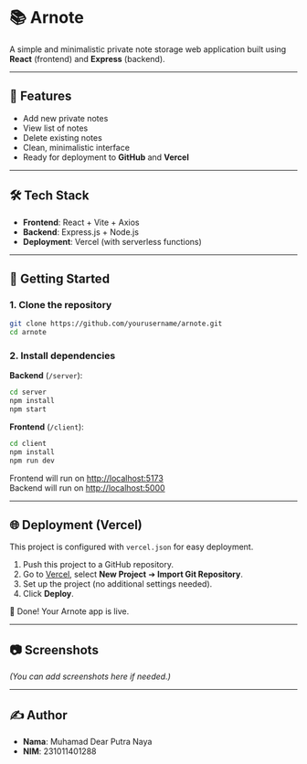 
# 📚 Arnote

A simple and minimalistic private note storage web application built using **React** (frontend) and **Express** (backend).

---

## 📌 Features
- Add new private notes
- View list of notes
- Delete existing notes
- Clean, minimalistic interface
- Ready for deployment to **GitHub** and **Vercel**

---

## 🛠️ Tech Stack
- **Frontend**: React + Vite + Axios
- **Backend**: Express.js + Node.js
- **Deployment**: Vercel (with serverless functions)

---

## 🚀 Getting Started

### 1. Clone the repository
```bash
git clone https://github.com/yourusername/arnote.git
cd arnote
```

### 2. Install dependencies

**Backend** (`/server`):
```bash
cd server
npm install
npm start
```

**Frontend** (`/client`):
```bash
cd client
npm install
npm run dev
```

Frontend will run on [http://localhost:5173](http://localhost:5173)  
Backend will run on [http://localhost:5000](http://localhost:5000)

---

## 🌐 Deployment (Vercel)

This project is configured with `vercel.json` for easy deployment.

1. Push this project to a GitHub repository.
2. Go to [Vercel](https://vercel.com/), select **New Project** ➔ **Import Git Repository**.
3. Set up the project (no additional settings needed).
4. Click **Deploy**.

🎉 Done! Your Arnote app is live.

---

## 📷 Screenshots

_(You can add screenshots here if needed.)_

---

## ✍️ Author
- **Nama**: Muhamad Dear Putra Naya
- **NIM**: 231011401288
